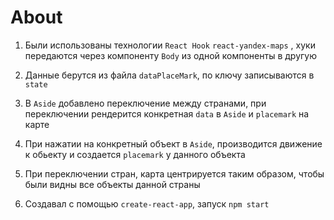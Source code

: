 # About

1) Были использованы технологии `React Hook`  `react-yandex-maps` , хуки передаются через компоненту `Body` из одной компоненты в другую

2) Данные берутся из файла `dataPlaceMark`, по ключу записываются в `state`

3) В `Aside` добавлено переключение между странами, при переключении рендерится конкретная `data` в `Aside` и `placemark` на карте

4) При нажатии на конкретный объект в `Aside`, производится движение к обьекту и создается `placemark` у данного объекта

5) При переключении стран, карта центрируется таким образом, чтобы были видны все объекты данной страны

6) Создавал с помощью `create-react-app`, запуск  `npm start`
